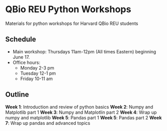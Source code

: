 # QBio REU Python Workshops 
Materials for python workshops for Harvard QBio REU students

## Schedule

- Main workshop: Thursdays 11am-12pm (All times Eastern) beginning June 17.
- Office hours:
  - Monday 2-3 pm
  - Tuesday 12-1 pm
  - Friday 10-11 am

## Outline


**Week 1**: Introduction and review of python basics
**Week 2**: Numpy and Matplotlib part 1
**Week 3**: Numpy and Matplotlin part 2
**Week 4**: Wrap up numpy and matplotlib
**Week 5**: Pandas part 1 
**Week 5**: Pandas part 2
**Week 7**: Wrap up pandas and advanced topics
